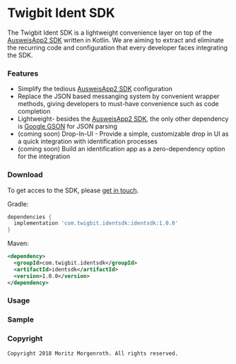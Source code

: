 # Twigbit Ident SDK

The Twigbit Ident SDK is a lightweight convenience layer on top of the [AusweisApp2 SDK](https://www.ausweisapp.bund.de/fuer-diensteanbieter/software-development-kit-sdk/) written in Kotlin.
We are aiming to extract and eliminate the recurring code and configuration that every developer faces integrating the SDK.

### Features
  * Simplify the tedious [AusweisApp2 SDK](https://www.ausweisapp.bund.de/sdk/) configuration
  * Replace the JSON based messanging system by convenient wrapper methods, giving developers to must-have convenience such as code completion
  * Lightweight- besides the [AusweisApp2 SDK](https://www.ausweisapp.bund.de/sdk/), the only other dependency is [Google GSON](https://github.com/google/gson) for JSON parsing
  * (coming soon) Drop-In-UI - Provide a simple, customizable drop in UI as a quick integration with identification processes
  * (coming soon) Build an identification app as a zero-dependency option for the integration

### Download

To get acces to the SDK, please [get in touch](https://www.twigbit.com/ident). 

Gradle:
```gradle
dependencies {
  implementation 'com.twigbit.identsdk:identsdk:1.0.0'
}
```

Maven:
```xml
<dependency>
  <groupId>com.twigbit.identsdk</groupId>
  <artifactId>identsdk</artifactId>
  <version>1.0.0</version>
</dependency>
```

### Usage

### Sample

### Copyright

```
Copyright 2018 Moritz Morgenroth. All rights reserved. 
```
